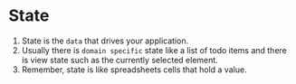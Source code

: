 # State


1. State is the `data` that drives your application. 
2. Usually there is `domain specific` state like a list of todo items and there is view state such as the currently selected element. 
3. Remember, state is like spreadsheets cells that hold a value.
